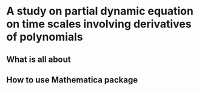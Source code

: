 # A study on partial dynamic equation on time scales involving derivatives of polynomials

## What is all about

## How to use Mathematica package